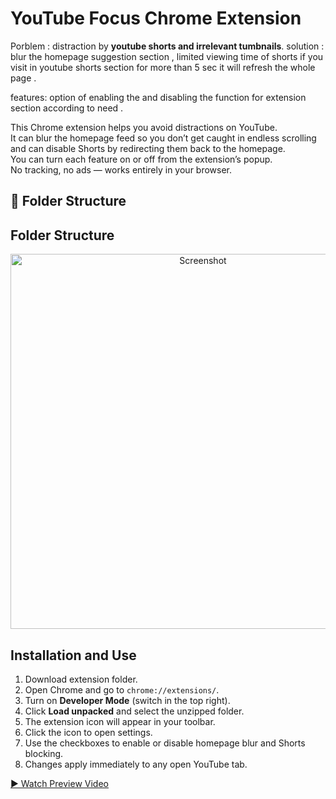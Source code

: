 # YouTube Focus Chrome Extension
Porblem : distraction by __youtube shorts and irrelevant tumbnails__.
solution : blur the homepage suggestion section , limited viewing time of shorts if you visit in youtube shorts section for more than 5 sec
it will refresh the whole page .

features: option of enabling the and  disabling the function for extension section according to need .


This Chrome extension helps you avoid distractions on YouTube.  
It can blur the homepage feed so you don’t get caught in endless scrolling and can disable Shorts by redirecting them back to the homepage.  
You can turn each feature on or off from the extension’s popup.  
No tracking, no ads — works entirely in your browser.

## 📂 Folder Structure

## Folder Structure
<p align="center">
  <img src="https://github.com/user-attachments/assets/5e82beb8-73ab-4bbc-a1eb-92550aca1b93" alt="Screenshot" width="600"/>
</p>


## Installation and Use

1. Download extension folder.
2. Open Chrome and go to `chrome://extensions/`.
3. Turn on **Developer Mode** (switch in the top right).
4. Click **Load unpacked** and select the unzipped folder.
5. The extension icon will appear in your toolbar.
6. Click the icon to open settings.
7. Use the checkboxes to enable or disable homepage blur and Shorts blocking.
8. Changes apply immediately to any open YouTube tab.

[▶ Watch Preview Video](https://github.com/user-attachments/assets/239d008c-3c4d-4988-aa34-9165c2ebb788)





